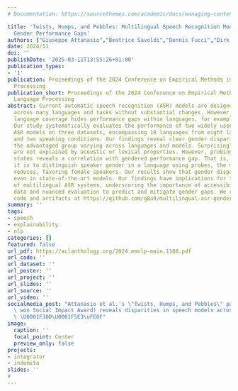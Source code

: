 ```yaml
---
# Documentation: https://sourcethemes.com/academic/docs/managing-content/

title: 'Twists, Humps, and Pebbles: Multilingual Speech Recognition Models Exhibit
  Gender Performance Gaps'
authors: ["Giuseppe Attanasio","Beatrice Savoldi","Dennis Fucci","Dirk Hovy"]
date: 2024/11
doi: ''
publishDate: '2025-03-11T13:55:26+01:00'
publication_types:
- '1'
publication: Proceedings of the 2024 Conference on Empirical Methods in Natural Language
  Processing
publication_short: Proceedings of the 2024 Conference on Empirical Methods in Natural
  Language Processing
abstract: Current automatic speech recognition (ASR) models are designed to be used
  across many languages and tasks without substantial changes. However, this broad
  language coverage hides performance gaps within languages, for example, across genders.
  Our study systematically evaluates the performance of two widely used multilingual
  ASR models on three datasets, encompassing 19 languages from eight language families
  and two speaking conditions. Our findings reveal clear gender disparities, with
  the advantaged group varying across languages and models. Surprisingly, those gaps
  are not explained by acoustic or lexical properties. However, probing internal model
  states reveals a correlation with gendered performance gap. That is, the easier
  it is to distinguish speaker gender in a language using probes, the more the gap
  reduces, favoring female speakers. Our results show that gender disparities persist
  even in state-of-the-art models. Our findings have implications for the improvement
  of multilingual ASR systems, underscoring the importance of accessibility to training
  data and nuanced evaluation to predict and mitigate gender gaps. We release all
  code and artifacts at https://github.com/g8a9/multilingual-asr-gender-gap.
summary: ''
tags:
- speech
- explainability
- nlp
categories: []
featured: false
url_pdf: https://aclanthology.org/2024.emnlp-main.1188.pdf
url_code: ''
url_dataset: ''
url_poster: ''
url_project: ''
url_slides: ''
url_source: ''
url_video: ''
socialmedia_post: "Attanasio et al.'s \"Twists, Humps, and Pebbles\" paper (which\
  \ won Social Impact Award) reveals disparities in speech models across 19 languages!\
  \ \U0001F30D\U0001F5E3\uFE0F"
image:
  caption: ''
  focal_point: Center
  preview_only: false
projects:
- integrator
- indomita
slides: ''
# 
---
```

